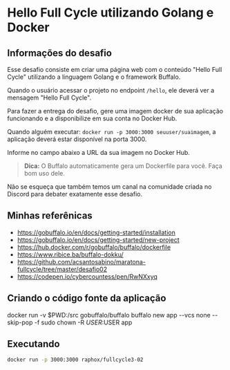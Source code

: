 # Hello Full Cycle utilizando Golang e Docker

## Informações do desafio

Esse desafio consiste em criar uma página web com o conteúdo "Hello Full Cycle" utilizando a linguagem Golang e o framework Buffalo.

Quando o usuário acessar o projeto no endpoint `/hello`, ele deverá ver a mensagem "Hello Full Cycle".

Para fazer a entrega do desafio, gere uma imagem docker de sua aplicação funcionando e a disponibilize em sua conta no Docker Hub.

Quando alguém executar: `docker run -p 3000:3000 seuuser/suaimagem`, a aplicação deverá estar disponível na porta 3000.

Informe no campo abaixo a URL da sua imagem no Docker Hub.

> **Dica:** O Buffalo automaticamente gera um Dockerfile para você. Faça bom uso dele.

Não se esqueça que também temos um canal na comunidade criada no Discord para debater exatamente esse desafio.

## Minhas referênicas

* https://gobuffalo.io/en/docs/getting-started/installation
* https://gobuffalo.io/en/docs/getting-started/new-project
* https://hub.docker.com/r/gobuffalo/buffalo/dockerfile
* https://www.ribice.ba/buffalo-dokku/
* https://github.com/acsantosabino/maratona-fullcycle/tree/master/desafio02
* https://codepen.io/cybercountess/pen/RwNXxyq

## Criando o código fonte da aplicação

docker run -v $PWD:/src gobuffalo/buffalo buffalo new app --vcs none --skip-pop -f
sudo chown -R $USER:$USER app

## Executando

```bash
docker run -p 3000:3000 raphox/fullcycle3-02
```